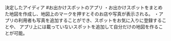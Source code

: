 決定したアイディア
#お出かけスポットのアプリ
・お出かけスポットをまとめた地図を作成し、地図上のマークを押すとそのお店や写真が表示される。
・アプリの利用者も写真を追加することができ、スポットをお気に入りに登録することや、
アプリ上には載っていないスポットを追加して自分だけの地図を作ることが可能。
